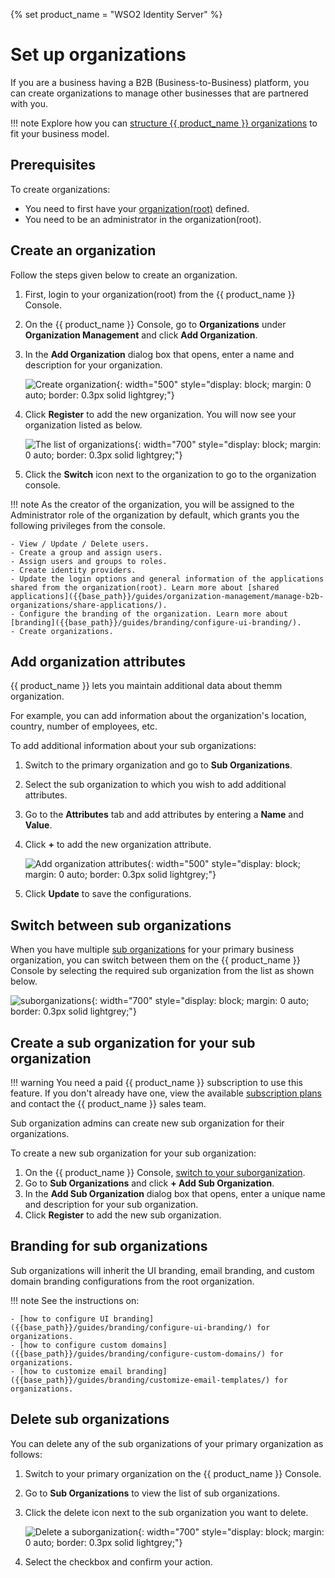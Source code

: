 {% set product_name = "WSO2 Identity Server" %}
# Set up organizations

If you are a business having a B2B (Business-to-Business) platform, you can create organizations to manage other businesses that are partnered with you.

!!! note
    Explore how you can [structure {{ product_name }} organizations]({{base_path}}/guides/organization-management/) to fit your business model.

## Prerequisites

To create organizations:

- You need to first have your [organization(root)]({{base_path}}/guides/organization-management/manage-organizations/) defined.
- You need to be an administrator in the organization(root).

## Create an organization

Follow the steps given below to create an organization.

1. First, login to your organization(root) from the {{ product_name }} Console.
2. On the {{ product_name }} Console, go to **Organizations** under **Organization Management** and click **Add Organization**.
3. In the **Add Organization** dialog box that opens, enter a name and description for your organization.

   ![Create organization]({{base_path}}/assets/img/guides/organization/manage-organizations/add-organization.png){: width="500" style="display: block; margin: 0 auto; border: 0.3px solid lightgrey;"}

4. Click **Register** to add the new organization. You will now see your organization listed as below.

   ![The list of organizations]({{base_path}}/assets/img/guides/organization/manage-organizations/organization-list.png){: width="700" style="display: block; margin: 0 auto; border: 0.3px solid lightgrey;"}

5. Click the **Switch** icon next to the organization to go to the organization console.

!!! note
    As the creator of the organization, you will be assigned to the Administrator role of the organization by default, which grants you the following privileges from the console.

    - View / Update / Delete users.
    - Create a group and assign users.
    - Assign users and groups to roles.
    - Create identity providers.
    - Update the login options and general information of the applications shared from the organization(root). Learn more about [shared applications]({{base_path}}/guides/organization-management/manage-b2b-organizations/share-applications/).
    - Configure the branding of the organization. Learn more about [branding]({{base_path}}/guides/branding/configure-ui-branding/).
    - Create organizations.

## Add organization attributes

{{ product_name }} lets you maintain additional data about themm organization.

For example, you can add information about the organization's location, country, number of employees, etc.

To add additional information about your sub organizations:

1. Switch to the primary organization and go to **Sub Organizations**.
2. Select the sub organization to which you wish to add additional attributes.
3. Go to the **Attributes** tab and add attributes by entering a **Name** and **Value**.
4. Click **+** to add the new organization attribute.

   ![Add organization attributes]({{base_path}}/assets/img/guides/organization/manage-organizations/add-organization-attributes.png){: width="500" style="display: block; margin: 0 auto; border: 0.3px solid lightgrey;"}

5. Click **Update** to save the configurations.

## Switch between sub organizations

When you have multiple [sub organizations]({{base_path}}/guides/organization-management/manage-b2b-organizations/manage-suborganizations/) for your primary business organization, you can switch between them on the {{ product_name }} Console by selecting the required sub organization from the list as shown below.

![suborganizations]({{base_path}}/assets/img/guides/organization/manage-organizations/sub-organizations.png){: width="700" style="display: block; margin: 0 auto; border: 0.3px solid lightgrey;"}


## Create a sub organization for your sub organization

!!! warning
You need a paid {{ product_name }} subscription to use this feature. If you don't already have one, view the available [subscription plans](https://wso2.com/asgardeo/pricing/) and contact the {{ product_name }} sales team.

Sub organization admins can create new sub organization for their organizations.

To create a new sub organization for your sub organization:

1. On the {{ product_name }} Console, [switch to your suborganization](#switch-between-sub-organizations).
2. Go to **Sub Organizations** and click **+ Add Sub Organization**.
3. In the **Add Sub Organization** dialog box that opens, enter a unique name and description for your sub organization.
4. Click **Register** to add the new sub organization.

## Branding for sub organizations

Sub organizations will inherit the UI branding, email branding, and custom domain branding configurations from the root organization.

!!! note
See the instructions on:

    - [how to configure UI branding]({{base_path}}/guides/branding/configure-ui-branding/) for organizations.
    - [how to configure custom domains]({{base_path}}/guides/branding/configure-custom-domains/) for organizations.
    - [how to customize email branding]({{base_path}}/guides/branding/customize-email-templates/) for organizations.

## Delete sub organizations

You can delete any of the sub organizations of your primary organization as follows:

1. Switch to your primary organization on the {{ product_name }} Console.
2. Go to **Sub Organizations** to view the list of sub organizations.
3. Click the delete icon next to the sub organization you want to delete.

   ![Delete a suborganization]({{base_path}}/assets/img/guides/organization/manage-organizations/delete-suborganization.png){: width="700" style="display: block; margin: 0 auto; border: 0.3px solid lightgrey;"}

4. Select the checkbox and confirm your action.
